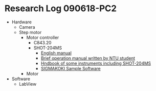 # Research Log 090618-PC2

+ Hardware
  + Camera
  + Step motor
    + Motor controller
      + C843.20
      + SHOT-204MS
        + [English manual ](https://www.global-optosigma.com/en_jp/software/motorize/manual_en/SHOT-202_204MS.pdf)
        + [Brief operation manual written by NTU student](http://www.ntu-ccms.ntu.edu.tw/lab/ultrafast/old2005/paper/PDF/1-6-3-19.pdf)
        + [Hndbook of some instruments including SHOT-204MS](http://www.ntu-ccms.ntu.edu.tw/lab/ultrafast/old2005/1-6-3.htm)
        + [SIGMAKOKI Sample Software](https://www.global-optosigma.com/en_jp/software/sample_en.html)
    + Motor
+ Software
  + LabView

